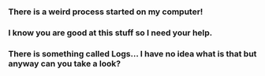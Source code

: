 ### There is a weird process started on my computer!
### I know you are good at this stuff so I need your help.
### There is something called Logs... I have no idea what is that but anyway can you take a look?
